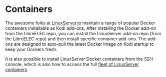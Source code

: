 # Containers

The awesome folks at [LinuxServer.io](https://linuxserver.io) maintain a range of popular Docker containers installable as Kodi add-ons. After installing the Docker add-on from the LibreELEC repo, you can install the LinuxServer add-on repo \(from the LibreELEC repo\) and then install specific container add-ons. The add-ons are designed to auto-pull the latest Docker image on Kodi startup to keep your Dockers fresh.

It is also possible to install LinuxServer Docker containers from the SSH console, which is also how to access the full [fleet of LinuxServer containers](https://fleet.linuxserver.io).

